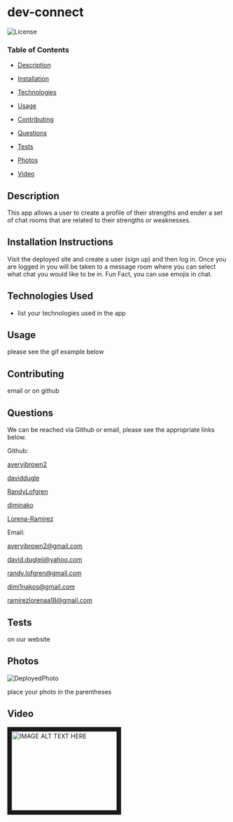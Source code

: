 # dev-connect







![License](https://img.shields.io/badge/license-MIT%20License-green)









### Table of Contents


* [Description](#Description)

* [Installation](#Installation)

* [Technologies](#Technologies)

* [Usage](##Usage)

* [Contributing](#Contributing)

* [Questions](#Questions)

* [Tests](#Tests)

* [Photos](#Photos)

* [Video](#Video)
















## Description

This app allows a user to create a profile of their strengths and ender a set of chat rooms that are related to their strengths or weaknesses.





## Installation Instructions

Visit the deployed site and create a user (sign up) and then log in. Once you are logged in you will be taken to a message room where you can select what chat you would like to be in. Fun Fact, you can use emojis in chat.




## Technologies Used

* list your technologies used in the app




## Usage

please see the gif example below







## Contributing

email or on github





## Questions

We can be reached via Github or email, please see the appropriate links below.

Github:


<a href='https://github.com/averyjbrown2' target='_blank'>averyjbrown2</a>

<a href='https://github.com/daviddugle' target='_blank'>daviddugle</a>

<a href='https://github.com/RandyLofgren' target='_blank'>RandyLofgren</a>

<a href='https://github.com/diminako' target='_blank'>diminako</a>

<a href='https://github.com/Lorena-Ramirez' target='_blank'>Lorena-Ramirez</a>


Email:


<a href='mailto:averyjbrown2@gmail.com'>averyjbrown2@gmail.com</a>

<a href='mailto:david.dugleii@yahoo.com'>david.dugleii@yahoo.com</a>

<a href='mailto:randy.lofgren@gmail.com'>randy.lofgren@gmail.com</a>

<a href='mailto:dimi1nakos@gmail.com'>dimi1nakos@gmail.com</a>

<a href='mailto:ramirezlorenaa18@gmail.com'>ramirezlorenaa18@gmail.com</a>





## Tests

on our website



## Photos

![DeployedPhoto]()

place your photo in the parentheses




## Video

<a href="http://www.youtube.com/watch?feature=player_embedded&v=YOUTUBE_VIDEO_ID_HERE
" target="_blank"><img src="http://img.youtube.com/vi/YOUTUBE_VIDEO_ID_HERE/0.jpg" 
alt="IMAGE ALT TEXT HERE" width="240" height="180" border="10" /></a>

